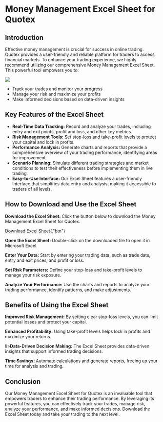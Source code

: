 # Money Management Excel Sheet for Quotex

## Introduction

Effective money management is crucial for success in online trading.
Quotex provides a user-friendly and reliable platform for traders to
access financial markets. To enhance your trading experience, we highly
recommend utilizing our comprehensive Money Management Excel Sheet. This
powerful tool empowers you to:

[![](https://static.quotex.io/files/4_en/300_250.jpg)](https://traff.sbs/brokerqxlid)

-   Track your trades and monitor your progress
-   Manage your risk and maximize your profits
-   Make informed decisions based on data-driven insights

## Key Features of the Excel Sheet

-   **Real-Time Data Tracking:** Record and analyze your trades,
    including entry and exit points, profit and loss, and other key
    metrics.
-   **Risk Management Tools:** Set stop-loss and take-profit levels to
    protect your capital and lock in profits.
-   **Performance Analysis:** Generate charts and reports that provide a
    comprehensive overview of your trading performance, identifying
    areas for improvement.
-   **Scenario Planning:** Simulate different trading strategies and
    market conditions to test their effectiveness before implementing
    them in live trading.
-   **Easy-to-Use Interface:** Our Excel Sheet features a user-friendly
    interface that simplifies data entry and analysis, making it
    accessible to traders of all levels.

## How to Download and Use the Excel Sheet

**Download the Excel Sheet:** Click the button below to download the
Money Management Excel Sheet for Quotex.

[Download Excel
Sheet](\%22https://traff.sbs/brokerqxsignup\%22){."btn"}

**Open the Excel Sheet:** Double-click on the downloaded file to open it
in Microsoft Excel.

**Enter Your Data:** Start by entering your trading data, such as trade
date, entry and exit prices, and profit or loss.

**Set Risk Parameters:** Define your stop-loss and take-profit levels to
manage your risk exposure.

**Analyze Your Performance:** Use the charts and reports to analyze your
trading performance, identify patterns, and make adjustments.

## Benefits of Using the Excel Sheet

**Improved Risk Management:** By setting clear stop-loss levels, you can
limit potential losses and protect your capital.

**Enhanced Profitability:** Using take-profit levels helps lock in
profits and maximize your returns.

li\>**Data-Driven Decision Making:** The Excel Sheet provides
data-driven insights that support informed trading decisions.

**Time Savings:** Automate calculations and generate reports, freeing up
your time for analysis and trading.

## Conclusion

Our Money Management Excel Sheet for Quotex is an invaluable tool that
empowers traders to enhance their trading performance. By leveraging its
powerful features, you can effectively track your trades, manage risk,
analyze your performance, and make informed decisions. Download the
Excel Sheet today and take your trading to the next level.

